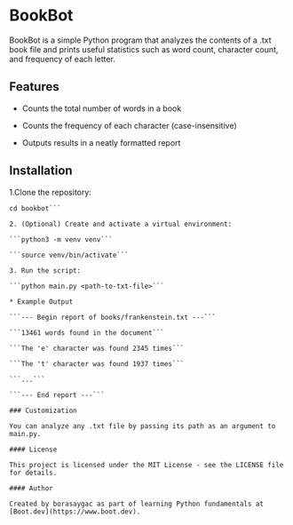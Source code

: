 # BookBot

BookBot is a simple Python program that analyzes the contents of a .txt book file and prints useful statistics such as word count, character count, and frequency of each letter.

## Features

* Counts the total number of words in a book

* Counts the frequency of each character (case-insensitive)

* Outputs results in a neatly formatted report

## Installation

1.Clone the repository:

```git clone https://github.com/borasaygac/bookbot.git
cd bookbot```

2. (Optional) Create and activate a virtual environment:

```python3 -m venv venv```

```source venv/bin/activate```

3. Run the script:

```python main.py <path-to-txt-file>```

* Example Output

```--- Begin report of books/frankenstein.txt ---```

```13461 words found in the document```

```The 'e' character was found 2345 times```

```The 't' character was found 1937 times```

```...```

```--- End report ---```

### Customization

You can analyze any .txt file by passing its path as an argument to main.py.

#### License

This project is licensed under the MIT License - see the LICENSE file for details.

#### Author

Created by borasaygac as part of learning Python fundamentals at [Boot.dev](https://www.boot.dev).
